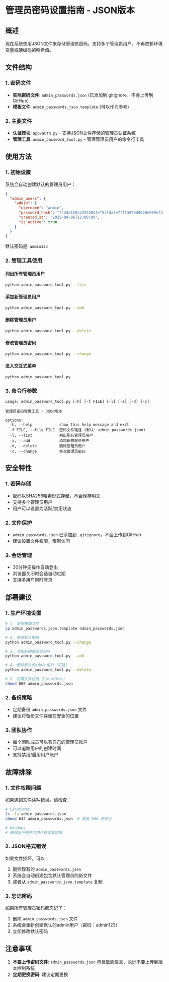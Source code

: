 # 管理员密码设置指南 - JSON版本

## 概述

现在系统使用JSON文件来存储管理员密码，支持多个管理员用户，不再依赖环境变量或硬编码的哈希值。

## 文件结构

### 1. 密码文件
- **实际密码文件**: `admin_passwords.json` (已添加到.gitignore，不会上传到GitHub)
- **模板文件**: `admin_passwords.json.template` (可以作为参考)

### 2. 主要文件
- **认证模块**: `app/auth.py` - 支持JSON文件存储的管理员认证系统
- **管理工具**: `admin_password_tool.py` - 管理管理员用户的命令行工具

## 使用方法

### 1. 初始设置

系统会自动创建默认的管理员用户：
```json
{
  "admin_users": {
    "admin": {
      "username": "admin",
      "password_hash": "fc2de1b9cb29250d4ef9afda3e7fffa949d4050e989ef3f7227c90ed0bca5120",
      "created_at": "2025-09-06T12:00:00",
      "is_active": true
    }
  }
}
```

默认密码是: `admin123`

### 2. 管理工具使用

#### 列出所有管理员用户
```bash
python admin_password_tool.py --list
```

#### 添加新管理员用户
```bash
python admin_password_tool.py --add
```

#### 删除管理员用户
```bash
python admin_password_tool.py --delete
```

#### 修改管理员密码
```bash
python admin_password_tool.py --change
```

#### 进入交互式菜单
```bash
python admin_password_tool.py
```

### 3. 命令行参数

```
usage: admin_password_tool.py [-h] [-f FILE] [-l] [-a] [-d] [-c]

管理员密码管理工具 - JSON版本

options:
  -h, --help            show this help message and exit
  -f FILE, --file FILE  密码文件路径 (默认: admin_passwords.json)
  -l, --list            列出所有管理员用户
  -a, --add             添加新管理员用户
  -d, --delete          删除管理员用户
  -c, --change          修改管理员密码
```

## 安全特性

### 1. 密码存储
- 密码以SHA256哈希形式存储，不会保存明文
- 支持多个管理员用户
- 用户可以设置为活跃/禁用状态

### 2. 文件保护
- `admin_passwords.json` 已添加到 `.gitignore`，不会上传到GitHub
- 建议设置文件权限，限制访问

### 3. 会话管理
- 30分钟无操作自动登出
- 浏览器关闭时会话自动过期
- 支持多用户同时登录

## 部署建议

### 1. 生产环境设置
```bash
# 1. 复制模板文件
cp admin_passwords.json.template admin_passwords.json

# 2. 修改默认密码
python admin_password_tool.py --change

# 3. 添加新的管理员用户
python admin_password_tool.py --add

# 4. 删除默认的admin用户（可选）
python admin_password_tool.py --delete

# 5. 设置文件权限（Linux/Mac）
chmod 600 admin_passwords.json
```

### 2. 备份策略
- 定期备份 `admin_passwords.json` 文件
- 建议将备份文件存储在安全的位置

### 3. 团队协作
- 每个团队成员可以有自己的管理员账户
- 可以追踪用户的创建时间
- 支持禁用/启用用户账户

## 故障排除

### 1. 文件权限问题
如果遇到文件读写错误，请检查：
```bash
# Linux/Mac
ls -la admin_passwords.json
chmod 644 admin_passwords.json  # 或者 600 更安全

# Windows
# 确保运行程序的用户有读写权限
```

### 2. JSON格式错误
如果文件损坏，可以：
1. 删除现有的 `admin_passwords.json`
2. 系统会自动创建包含默认管理员的新文件
3. 或者从 `admin_passwords.json.template` 复制

### 3. 忘记密码
如果所有管理员密码都忘记了：
1. 删除 `admin_passwords.json` 文件
2. 系统会重新创建默认的admin用户（密码：admin123）
3. 立即修改默认密码

## 注意事项

1. **不要上传密码文件**: `admin_passwords.json` 包含敏感信息，永远不要上传到版本控制系统
2. **定期更换密码**: 建议定期更换
